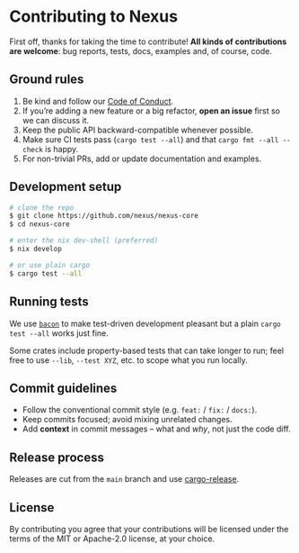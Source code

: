 # Contributing to Nexus

First off, thanks for taking the time to contribute! **All kinds of contributions are welcome**: bug reports, tests, docs, examples and, of course, code.

## Ground rules

1. Be kind and follow our [Code of Conduct](CODE_OF_CONDUCT.md).
2. If you’re adding a new feature or a big refactor, **open an issue** first so we can discuss it.
3. Keep the public API backward-compatible whenever possible.
4. Make sure CI tests pass (`cargo test --all`) and that `cargo fmt --all --check` is happy.
5. For non-trivial PRs, add or update documentation and examples.

## Development setup

```bash
# clone the repo
$ git clone https://github.com/nexus/nexus-core
$ cd nexus-core

# enter the nix dev-shell (preferred)
$ nix develop

# or use plain cargo
$ cargo test --all
```

## Running tests

We use [`bacon`](https://github.com/Canop/bacon) to make test-driven development pleasant but a plain `cargo test --all` works just fine.

Some crates include property-based tests that can take longer to run; feel free to use `--lib`, `--test XYZ`, etc. to scope what you run locally.

## Commit guidelines

* Follow the conventional commit style (e.g. `feat:` / `fix:` / `docs:`).
* Keep commits focused; avoid mixing unrelated changes.
* Add **context** in commit messages – what and *why*, not just the code diff.

## Release process

Releases are cut from the `main` branch and use [cargo-release](https://github.com/crate-ci/cargo-release).

## License

By contributing you agree that your contributions will be licensed under the terms of the MIT or Apache-2.0 license, at your choice. 